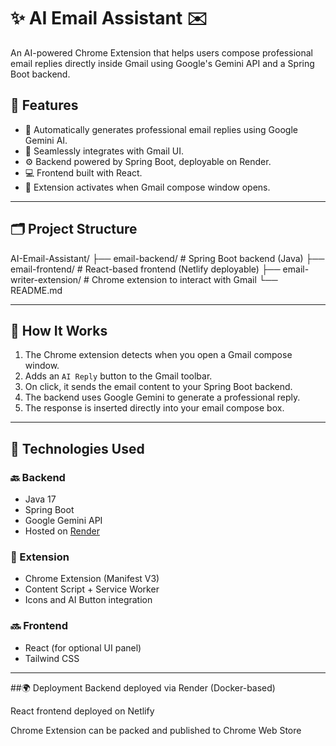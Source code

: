 # ✨ AI Email Assistant ✉️

An AI-powered Chrome Extension that helps users compose professional email replies directly inside Gmail using Google's Gemini API and a Spring Boot backend.

## 📌 Features

- 🧠 Automatically generates professional email replies using Google Gemini AI.
- 📩 Seamlessly integrates with Gmail UI.
- ⚙️ Backend powered by Spring Boot, deployable on Render.
- 💻 Frontend built with React.
- 🧩 Extension activates when Gmail compose window opens.


---

## 🗂️ Project Structure

AI-Email-Assistant/
├── email-backend/ # Spring Boot backend (Java)
├── email-frontend/ # React-based frontend (Netlify deployable)
├── email-writer-extension/ # Chrome extension to interact with Gmail
└── README.md


---

## 🚀 How It Works

1. The Chrome extension detects when you open a Gmail compose window.
2. Adds an `AI Reply` button to the Gmail toolbar.
3. On click, it sends the email content to your Spring Boot backend.
4. The backend uses Google Gemini to generate a professional reply.
5. The response is inserted directly into your email compose box.

---

## 🔧 Technologies Used

### 🔙 Backend
- Java 17
- Spring Boot
- Google Gemini API
- Hosted on [Render](https://render.com)

 ### 🧩 Extension
- Chrome Extension (Manifest V3)
- Content Script + Service Worker
- Icons and AI Button integration

### 🔜 Frontend
- React (for optional UI panel)
- Tailwind CSS

---


##🌍 Deployment
Backend deployed via Render (Docker-based)

React frontend deployed on Netlify

Chrome Extension can be packed and published to Chrome Web Store







